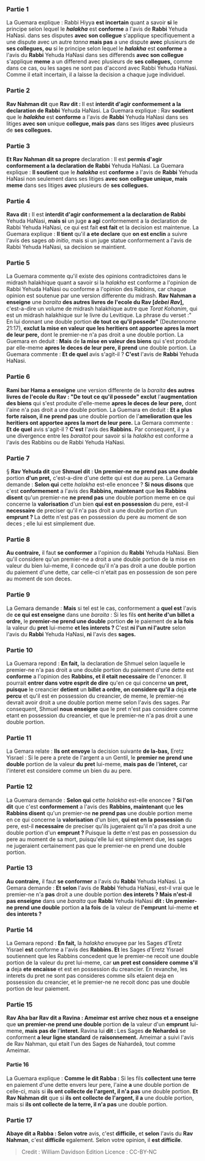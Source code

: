 
### Partie 1
La Guemara explique : Rabbi Hiyya <b>est incertain</b> quant a savoir <b>si</b> le principe selon lequel le <b><i>halakha</i></b> est <b>conforme</b> a l'avis de <b>Rabbi</b> Yehuda HaNasi. dans ses disputes <b>avec son collegue</b> s'applique specifiquement a une dispute avec un autre <i>tanna</i> <b>mais pas</b> a une dispute <b>avec</b> plusieurs de <b>ses collegues, ou</b> si le principe selon lequel le <b><i>halakha</i></b> est <b>conforme</b> a l'avis du <b>Rabbi</b> Yehuda HaNasi dans ses differends <b>avec son collegue</b> s'applique <b>meme</b> a un differend avec plusieurs de <b>ses collegues,</b> comme dans ce cas, ou les sages ne sont pas d'accord avec Rabbi Yehuda HaNasi. Comme il etait incertain, il a laisse la decision a chaque juge individuel.

### Partie 2
<b>Rav Nahman dit</b> que <b>Rav dit : </b> Il est <b>interdit d'agir conformement a la declaration de Rabbi</b> Yehuda HaNasi. La Guemara explique : Rav <b>soutient</b> que le <b><i>halakha</i></b> est <b>conforme</b> a l'avis de <b>Rabbi</b> Yehuda HaNasi dans ses litiges <b>avec son</b> unique <b>collegue, mais pas</b> dans ses litiges <b>avec</b> plusieurs de <b>ses collegues.</b>

### Partie 3
<b>Et Rav Nahman dit sa propre</b> declaration : Il est <b>permis d'agir conformement a la declaration de Rabbi</b> Yehuda HaNasi. La Guemara explique : <b>Il soutient</b> que le <b><i>halakha</i></b> est <b>conforme</b> a l'avis de <b>Rabbi</b> Yehuda HaNasi non seulement dans ses litiges <b>avec son</b> <b>collegue unique, mais meme</b> dans ses litiges <b>avec</b> plusieurs de <b>ses collegues.</b>

### Partie 4
<b>Rava dit :</b> Il est <b>interdit d'agir conformement a la declaration de Rabbi</b> Yehuda HaNasi, <b>mais si</b> un juge <b>a agi</b> conformement a la declaration de Rabbi Yehuda HaNasi, ce qui est fait <b>est fait</b> et la decision est maintenue. La Guemara explique : <b>Il tient</b> qu'il <b>a ete declare</b> que <b>on est enclin</b> a suivre l'avis des sages <i>ab initio</i>, mais si un juge statue conformement a l'avis de Rabbi Yehuda HaNasi, sa decision se maintient.

### Partie 5
La Guemara commente qu'il existe des opinions contradictoires dans le midrash halakhique quant a savoir si la <i>halakha</i> est conforme a l'opinion de Rabbi Yehuda HaNasi ou conforme a l'opinion des Rabbins, car chaque opinion est soutenue par une version differente du midrash. <b>Rav Nahman a enseigne</b> une <i>baraita</i> <b>des autres livres de l'ecole du Rav [<i>debei Rav</i>],</b> c'est-a-dire un volume de midrash halakhique autre que <i>Torat Kohanim</i>, qui est un midrash halakhique sur le livre du Levitique. La phrase du verset :" En lui donnant une double portion <b>de tout ce qu'il possede"</b> (Deuteronome 21:17), <b>exclut la mise en valeur que les heritiers ont apportee apres la mort de leur pere,</b> dont le premier-ne n'a pas droit a une double portion. La Guemara en deduit : <b>Mais</b> de <b>la mise en valeur des biens</b> qui s'est produite par elle-meme <b>apres le deces de leur pere, il prend</b> une double portion. La Guemara commente : <b>Et de quel</b> avis s'agit-il ? <b>C'est</b> l'avis de <b>Rabbi</b> Yehuda HaNasi.

### Partie 6
<b>Rami bar Hama a enseigne</b> une version differente de la <i>baraita</i> <b>des autres livres de l'ecole du Rav : "De tout ce qu'il possede" exclut</b> l'<b>augmentation des biens</b> qui s'est produite d'elle-meme <b>apres le deces de leur pere,</b> dont l'aine n'a pas droit a une double portion. La Guemara en deduit : <b>Et a plus forte raison, il ne prend pas</b> une double portion de l'<b>amelioration que les heritiers ont apportee apres la mort de leur pere.</b> La Gemara commente : <b>Et de quel</b> avis s'agit-il ? <b>C'est</b> l'avis des <b>Rabbins.</b> Par consequent, il y a une divergence entre les <i>baraitot</i> pour savoir si la <i>halakha</i> est conforme a l'avis des Rabbins ou de Rabbi Yehuda HaNasi.

### Partie 7
§ <b>Rav Yehuda dit</b> que <b>Shmuel dit : Un premier-ne ne prend pas une double</b> portion <b>d'un pret,</b> c'est-a-dire d'une dette qui est due au pere. La Gemara demande : <b>Selon qui</b> cette <i>halakha</i> est-elle enoncee ? <b>Si nous disons</b> que c'est <b>conformement</b> a l'avis des <b>Rabbins, maintenant</b> que <b>les Rabbins disent</b> qu'un premier-ne <b>ne prend pas</b> une double portion meme en ce qui concerne la <b>valorisation</b> d'un bien <b>qui est en possession</b> du pere, est-il <b>necessaire</b> de preciser qu'il n'a pas droit a une double portion d'un <b>emprunt ? </b> La dette n'est pas en possession du pere au moment de son deces ; elle lui est simplement due.

### Partie 8
<b>Au contraire,</b> il faut <b>se conformer</b> a l'opinion du <b>Rabbi</b> Yehuda HaNasi. Bien qu'il considere qu'un premier-ne a droit a une double portion de la mise en valeur du bien lui-meme, il concede qu'il n'a pas droit a une double portion du paiement d'une dette, car celle-ci n'etait pas en possession de son pere au moment de son deces.

### Partie 9
La Gemara demande : <b>Mais</b> si tel est le cas, conformement a <b>quel est</b> l'avis de <b>ce qui est enseigne</b> dans une <i>baraita</i> : Si les fils <b>ont herite d'un billet a ordre,</b> le <b>premier-ne prend une double</b> portion <b>de</b> le paiement de <b>a la fois</b> la valeur du <b>pret</b> lui-meme <b>et les interets ? </b> C'est <b>ni l'un ni l'autre</b> selon l'avis du <b>Rabbi</b> Yehuda HaNasi, <b>ni</b> l'avis des <b>sages.</b>

### Partie 10
La Guemara repond : <b>En fait,</b> la declaration de Shmuel selon laquelle le premier-ne n'a pas droit a une double portion du paiement d'une dette est <b>conforme</b> a l'opinion des <b>Rabbins, et il etait necessaire</b> de l'enoncer. Il pourrait <b>entrer dans votre esprit de dire</b> qu'en ce qui concerne <b>un pret, puisque</b> le creancier <b>detient</b> un <b>billet a ordre, on considere qu'il a</b> deja <b>ete percu</b> et qu'il est en possession du creancier, de meme, le premier-ne devrait avoir droit a une double portion meme selon l'avis des sages. Par consequent, Shmuel <b>nous enseigne</b> que le pret n'est pas considere comme etant en possession du creancier, et que le premier-ne n'a pas droit a une double portion.

### Partie 11
La Gemara relate : <b>Ils ont envoye</b> la decision suivante <b>de la-bas,</b> Eretz Yisrael : Si le pere a prete de l'argent a un Gentil, le <b>premier ne prend une double</b> portion de la valeur <b>du</b> <b>pret</b> lui-meme, <b>mais pas de</b> l'<b>interet,</b> car l'interet est considere comme un bien du au pere.

### Partie 12
La Guemara demande : <b>Selon qui</b> cette <i>halakha</i> est-elle enoncee ? <b>Si l'on dit</b> que c'est <b>conformement</b> a l'avis des <b>Rabbins, maintenant</b> que <b>les Rabbins disent</b> qu'un premier-ne <b>ne prend pas</b> une double portion meme en ce qui concerne la <b>valorisation</b> d'un bien, <b>qui est en la possession</b> du pere, est-il <b>necessaire</b> de preciser qu'ils jugeraient qu'il n'a pas droit a une double portion d'un <b>emprunt ? </b> Puisque la dette n'est pas en possession du pere au moment de sa mort, puisqu'elle lui est simplement due, les sages ne jugeraient certainement pas que le premier-ne en prend une double portion.

### Partie 13
<b>Au contraire,</b> il faut <b>se conformer</b> a l'avis du <b>Rabbi</b> Yehuda HaNasi. La Gemara demande : <b>Et selon</b> l'avis de <b>Rabbi</b> Yehuda HaNasi, est-il vrai que le premier-ne n'a <b>pas</b> droit a une double portion <b>des interets ? Mais n'est-il pas enseigne</b> dans une <i>baraita</i> que <b>Rabbi</b> Yehuda HaNasi <b>dit : Un premier-ne prend une double</b> portion <b>a la fois</b> de la valeur de <b>l'emprunt</b> lui-meme <b>et des interets ?</b>

### Partie 14
La Gemara repond : <b>En fait,</b> la <i>halakha</i> envoyee par les Sages d'Eretz Yisrael <b>est</b> conforme a l'avis des <b>Rabbins. Et</b> les Sages d'Eretz Yisrael soutiennent que les Rabbins concedent que le premier-ne recoit une double portion de la valeur du pret lui-meme, car <b>un pret est considere comme s'il a</b> deja <b>ete encaisse</b> et est en possession du creancier. En revanche, les interets du pret ne sont pas consideres comme sils etaient deja en possession du creancier, et le premier-ne ne recoit donc pas une double portion de leur paiement.

### Partie 15
<b>Rav Aha bar Rav dit a Ravina : Ameimar est arrive chez nous et a enseigne</b> que <b>un premier-ne prend une double</b> portion <b>de</b> la valeur d'un <b>emprunt</b> lui-meme, <b>mais pas de</b> l'<b>interet. </b> Ravina lui <b>dit : </b> Les Sages <b>de Nehardeâ</b> se conforment <b>a leur ligne standard</b> de <b>raisonnement.</b> Ameimar a suivi l'avis de Rav Nahman, qui etait l'un des Sages de Nahardeâ, tout comme Ameimar.

#### Partie 16
La Guemara explique : <b>Comme le dit Rabba :</b> Si les fils <b>collectent une terre</b> en paiement d'une dette envers leur pere, l'aine <b>a</b> une double portion de celle-ci, mais si <b>ils ont collecte de l'argent, il n'a pas</b> une double portion. <b>Et Rav Nahman dit</b> que si <b>ils ont collecte de l'argent, il a</b> une double portion, mais si <b>ils ont collecte de la terre, il n'a pas</b> une double portion.

### Partie 17
<b>Abaye dit a Rabba : Selon votre</b> avis, c'est <b>difficile,</b> et <b>selon</b> l'avis du <b>Rav Nahman</b>, c'est <b>difficile</b> egalement. Selon votre</b> opinion, il <b>est difficile</b>.

>Credit : William Davidson Edition
>Licence : CC-BY-NC